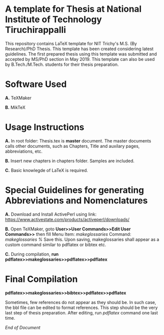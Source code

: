 # A template for Thesis at National Institute of Technology Tiruchirappalli
This repository contains LaTeX template for NIT Trichy's M.S. (By Research)/PhD Thesis. This template has been created considering latest guidelines. The first prepared thesis using this template was submitted and accepted by MS/PhD section in May 2019. This template can also be used by B.Tech./M.Tech. students for their thesis preparation.

# Software Used
**A.** TeXMaker

**B.** MikTeX

# Usage Instructions
**A.** In root folder: Thesis.tex is **master** document. The master documents calls other documents, such as Chapters, Title and auxilary pages, abbreviations, etc.

**B.** Insert new chapters in chapters folder. Samples are included.

**C.** Basic knowlegde of LaTeX is required.

# Special Guidelines for generating Abbreviations and Nomenclatures
**A.** Download and Install ActivePerl using link: https://www.activestate.com/products/activeperl/downloads/

**B.** Open TeXMaker, goto **User>>User Commands>>Edit User Commands>>** then fill
Menu Item: *makeglossaries*
Command: *makeglossaries %*
Save this. Upon saving, makeglossaries shall appear as a custom command similar to pdflatex or bibtex etc.

**C.** During compilation, **run pdflatex>>makeglossaries>>pdflatex>>pdflatex**

# Final Compilation

**pdflatex>>makeglossaries>>bibtex>>pdflatex>>pdflatex**

Sometimes, few references do not appear as they should be. In such case, the bbl file can be edited to format references. This step should be the very last step of thesis preparation. After editing, run *pdflatex* command one last time.

*End of Document*
